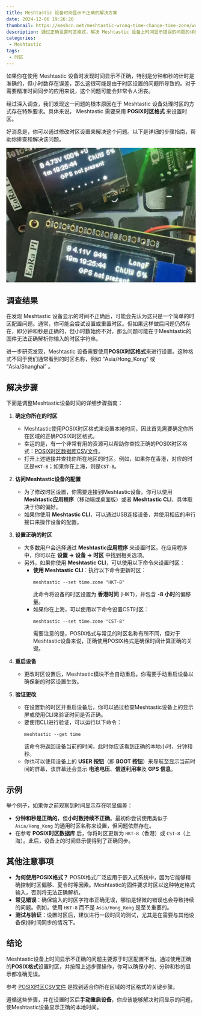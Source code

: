 ```yaml
---
title: Meshtastic 设备时间显示不正确的解决方案
date: 2024-12-06 19:26:20
thumbnail: https://meshcn.net/meshtastic-wrong-time-change-time-zone/wrong-time-zone-meshtastic.webp
description: 通过正确设置时区格式，解决 Meshtastic 设备上时间显示错误的问题的详细指南
categories:
 - Meshtastic
tags:
 - 时区
---
```


如果你在使用 Meshtastic 设备时发现时间显示不正确，特别是分钟和秒的计时是准确的，但小时数存在误差，那么这很可能是由于时区设置的问题所导致的。对于需要精准时间同步的应用来说，这个问题可能会非常令人沮丧。

经过深入调查，我们发现这一问题的根本原因在于 Meshtastic 设备处理时区的方式存在特殊要求。具体来说， Meshtastic 需要采用 **POSIX时区格式** 来设置时区。

好消息是，你可以通过修改时区设置来解决这个问题。以下是详细的步骤指南，帮助你排查和解决该问题。

![](./meshtastic-wrong-time-change-time-zone/wrong-time-zone-meshtastic.webp)

## 调查结果

在发现 Meshtastic 设备显示的时间不正确后，可能会先认为这只是一个简单的时区配置问题。通常，你可能会尝试设置或重置时区。但如果这样做后问题仍然存在，即分钟和秒是正确的，但小时数始终不对，那么问题可能在于Meshtastic的固件无法正确解析你输入的时区字符串。

进一步研究发现，Meshtastic 设备需要使用**POSIX时区格式**来进行设置。这种格式不同于我们通常看到的时区名称，例如 “Asia/Hong_Kong” 或 “Asia/Shanghai” 。

## 解决步骤

下面是调整Meshtastic设备时间的详细步骤指南：

1. **确定你所在的时区**
   - Meshtastic使用POSIX时区格式来设置本地时间，因此首先需要确定你所在区域的正确POSIX时区格式。
   - 幸运的是，有一个非常有用的资源可以帮助你查找正确的POSIX时区格式：[POSIX时区数据库CSV文件](https://github.com/nayarsystems/posix_tz_db/blob/master/zones.csv)。
   - 打开上述链接并查找你所在地区的时区。例如，如果你在香港，对应的时区是`HKT-8`；如果你在上海，则是`CST-8`。

2. **访问Meshtastic设备的配置**
   - 为了修改时区设置，你需要连接到Meshtastic设备。你可以使用 **Meshtastic应用程序**（移动端或桌面版）或者 **Meshtastic CLI**，具体取决于你的偏好。
   - 如果你使用 **Meshtastic CLI**，可以通过USB连接设备，并使用相应的串行接口来操作设备的配置。

3. **设置正确的时区**
   - 大多数用户会选择通过 **Meshtastic应用程序** 来设置时区。在应用程序中，你可以在 **设置 -> 设备 -> 时区** 中找到相关选项。
   - 另外，如果你使用 **Meshtastic CLI**，可以使用以下命令来设置时区：
     - **使用 Meshtastic CLI**：执行以下命令更新时区：
       ```
       meshtastic --set time.zone "HKT-8"
       ```
       此命令将设备的时区设置为 **香港时间** (HKT)，并包含 **-8 小时**的偏移量。
     - 如果你在上海，可以使用以下命令设置CST时区：
       ```
       meshtastic --set time.zone "CST-8"
       ```
       需要注意的是，POSIX格式与常见的时区名称有所不同，但对于Meshtastic设备来说，正确使用POSIX格式是确保时间计算正确的关键。

4. **重启设备**
   - 更改时区设置后，Meshtastic模块不会自动重启。你需要手动重启设备以确保新的时区设置生效。

5. **验证更改**
   - 在设置新的时区并重启设备后，你可以通过检查Meshtastic设备上的显示屏或使用CLI来验证时间是否正确。
   - 要使用CLI进行验证，可以运行以下命令：
     ```
     meshtastic --get time
     ```
     该命令将返回设备当前的时间，此时你应该看到正确的本地小时、分钟和秒。
   - 你也可以使用设备上的 **USER 按钮**（即 **BOOT 按钮**）来导航至显示当前时间的屏幕，该屏幕还会显示 **电池电压**、**信道利用率**及 **GPS 信息**。

## 示例

举个例子，如果你之前观察到时间显示存在明显偏差：
- **分钟和秒是正确的**，但**小时数持续不正确**。最初你尝试使用类似于 `Asia/Hong_Kong` 的通用时区名称来设置，但问题依然存在。
- 在参考 **POSIX时区数据库** 后，你将时区更新为 `HKT-8`（香港）或 `CST-8`（上海）。此后，设备上的时间显示便得到了正确同步。

## 其他注意事项

- **为何使用POSIX格式？** POSIX格式广泛应用于嵌入式系统中，因为它能够精确控制时区偏移、夏令时等因素。Meshtastic的固件要求时区以这种特定格式输入，否则将无法正确解析。
- **常见错误**：确保输入的时区字符串正确无误，哪怕是轻微的错误也会导致持续的问题。例如，使用 `HKT-8` 而不是 `Asia/Hong_Kong` 是至关重要的。
- **测试与验证**：设置时区后，建议进行一段时间的测试，尤其是在需要与其他设备保持时间同步的情况下。

## 结论

Meshtastic设备上时间显示不正确的问题主要源于时区配置不当。通过使用正确的**POSIX格式**设置时区，并按照上述步骤操作，你可以确保小时、分钟和秒的显示都准确无误。

参考 [POSIX时区CSV文件](https://github.com/nayarsystems/posix_tz_db/blob/master/zones.csv) 是找到适合你所在区域的时区格式的关键步骤。

遵循这些步骤，并在设置时区后**手动重启设备**，你应该能够解决时间显示的问题，使Meshtastic设备显示正确的本地时间。

